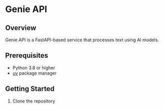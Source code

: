 # Genie API

## Overview
Genie API is a FastAPI-based service that processes text using AI models.

## Prerequisites
- Python 3.8 or higher
- [uv](https://docs.astral.sh/uv/getting-started/installation/) package manager

## Getting Started

1. Clone the repository